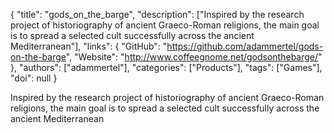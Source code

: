 {
  "title": "gods_on_the_barge",
  "description": ["Inspired by the research project of historiography of ancient Graeco-Roman religions, the main goal is to spread a selected cult successfully across the ancient Mediterranean"],
  "links": {
    "GitHub": "https://github.com/adammertel/gods-on-the-barge",
    "Website": "http://www.coffeegnome.net/godsonthebarge/"
  },
  "authors": ["adammertel"],
  "categories": ["Products"],
  "tags": ["Games"],
  "doi": null
}

<!-- Generated by csv2md.R – do not edit by hand -->

Inspired by the research project of historiography of ancient Graeco-Roman religions, the main goal is to spread a selected cult successfully across the ancient Mediterranean